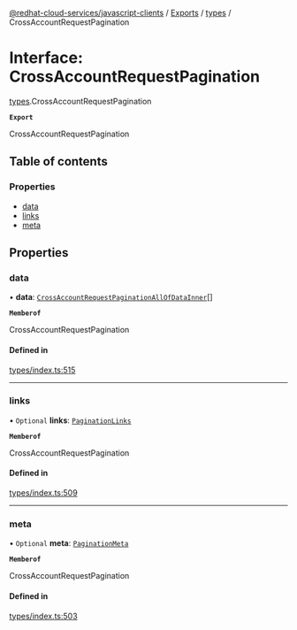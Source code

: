 [@redhat-cloud-services/javascript-clients](../README.md) / [Exports](../modules.md) / [types](../modules/types.md) / CrossAccountRequestPagination

# Interface: CrossAccountRequestPagination

[types](../modules/types.md).CrossAccountRequestPagination

**`Export`**

CrossAccountRequestPagination

## Table of contents

### Properties

- [data](types.CrossAccountRequestPagination.md#data)
- [links](types.CrossAccountRequestPagination.md#links)
- [meta](types.CrossAccountRequestPagination.md#meta)

## Properties

### data

• **data**: [`CrossAccountRequestPaginationAllOfDataInner`](../modules/types.md#crossaccountrequestpaginationallofdatainner)[]

**`Memberof`**

CrossAccountRequestPagination

#### Defined in

[types/index.ts:515](https://github.com/RedHatInsights/javascript-clients/blob/main/packages/rbac/types/index.ts#L515)

___

### links

• `Optional` **links**: [`PaginationLinks`](types.PaginationLinks.md)

**`Memberof`**

CrossAccountRequestPagination

#### Defined in

[types/index.ts:509](https://github.com/RedHatInsights/javascript-clients/blob/main/packages/rbac/types/index.ts#L509)

___

### meta

• `Optional` **meta**: [`PaginationMeta`](types.PaginationMeta.md)

**`Memberof`**

CrossAccountRequestPagination

#### Defined in

[types/index.ts:503](https://github.com/RedHatInsights/javascript-clients/blob/main/packages/rbac/types/index.ts#L503)
